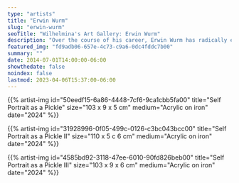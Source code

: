 ```yaml
---
type: "artists"
title: "Erwin Wurm"
slug: "erwin-wurm"
seoTitle: "Wilhelmina's Art Gallery: Erwin Wurm"
description: "Over the course of his career, Erwin Wurm has radically expanded conceptions of sculpture, space and the human form. His sculptures straddle abstraction and representation, presenting familiar objects in a surprising and inventive way that prompts viewers to consider them in a new light. He often explores mundane, everyday decisions as well as existential questions in his works, focusing on the objects that help us cope with daily life and through which we ultimately define ourselves. These include the material objects that surround us – the clothes we wear, the cars we drive, the food we eat and the homes we live in. He was born in 1954, and lives in Vienna and Limberg, Austria."
featured_img: "fd9adb06-657e-4c73-c9a6-0dc4fddc7b00"
summary: ""
date: 2014-07-01T14:00:00-06:00
showthedate: false
noindex: false
lastmod: 2023-04-06T15:37:00-06:00
---
```

{{% artist-img id="50eedf15-6a86-4448-7cf6-9ca1cbb5fa00" title="Self Portrait as a Pickle" size="103 x 9 x 5 cm" medium="Acrylic on iron" date="2024" %}}

{{% artist-img id="31928996-0f05-499c-0126-c3bc043bcc00" title="Self Portrait as a Pickle II" size="110 x 5 c 6 cm" medium="Acrylic on iron" date="2024" %}}

{{% artist-img id="4585bd92-3118-47ee-6010-90fd826beb00" title="Self Portrait as a Pickle III" size="103 x 9 x 6 cm" medium="Acrylic on iron" date="2024" %}}
